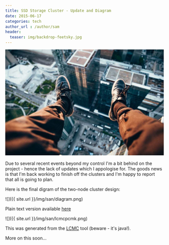 ```yaml
---
title: SSD Storage Cluster - Update and Diagram
date: 2015-06-17
categories: tech
author_url : /author/sam
header:
  teaser: img/backdrop-feetsky.jpg
---
```


![](/img/backdrop-feetsky.jpg)

Due to several recent events beyond my control I'm a bit behind on the project - hence the lack of updates which I appologise for.
The goods news is that I'm back working to finish off the clusters and I'm happy to report that all is going to plan.

Here is the final digram of the two-node cluster design:

![]({{ site.url }}/img/san/diagram.png)

Plain text version available [here](https://gist.github.com/sammcj/0503007ceb5038a0de3c)

![]({{ site.url }}/img/san/lcmcpcmk.png)

This was generated from the [LCMC](http://github.com/rasto/lcmc) tool (beware - it's java!).

More on this soon...
